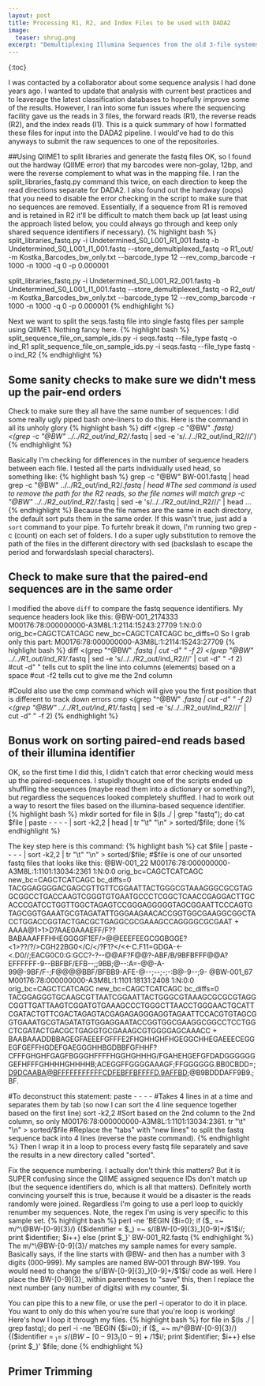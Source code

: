 ```yaml
---
layout: post
title: Processing R1, R2, and Index Files to be used with DADA2
image:
  teaser: shrug.png
excerpt: "Demultiplexing Illumina Sequences from the old 3-file systems. Here specifically to import into dada2 and upload to NCBI."
---
```

{:toc}

I was contacted by a collaborator about some sequence analysis I had done years ago. I wanted to update that analysis with current best practices and to leaverage the latest classification databases to hopefully improve some of the results. However, I ran into some fun issues where the sequencing facility gave us the reads in 3 files, the forward reads (R1), the reverse reads (R2), and the index reads (I1).
This is a quick summary of how I formatted these files for input into the DADA2 pipeline. I would've had to do this anyways to submit the raw sequences to one of the repositories.

##Using QIIME1 to split libraries and generate the fastq files
OK, so I found out the hardway (QIIME error) that my barcodes were non-golay, 12bp, and were the reverse complement to what was in the mapping file. I ran the split_libraries_fastq.py command this twice, on each direction to keep the read directions separate for DADA2. I also found out the hardway (oops) that you need to disable the error checking in the script to make sure that no sequences are removed. Essentially, if a sequence from R1 is removed and is retained in R2 it'll be difficult to match them back up (at least using the approach listed below, you could always go through and keep only shared sequence identifiers if necessary).
{% highlight bash %}
split_libraries_fastq.py -i Undetermined_S0_L001_R1_001.fastq -b Undetermined_S0_L001_I1_001.fastq --store_demultiplexed_fastq -o R1_out/ -m Kostka_Barcodes_bw_only.txt --barcode_type 12 --rev_comp_barcode -r 1000 -n 1000 -q 0 -p 0.000001

split_libraries_fastq.py -i Undetermined_S0_L001_R2_001.fastq -b Undetermined_S0_L001_I1_001.fastq --store_demultiplexed_fastq -o R2_out/ -m Kostka_Barcodes_bw_only.txt --barcode_type 12 --rev_comp_barcode -r 1000 -n 1000 -q 0 -p 0.000001
{% endhighlight %}

Next we want to split the seqs.fastq file into single fastq files per sample using QIIME1. Nothing fancy here.
{% highlight bash %}
split_sequence_file_on_sample_ids.py -i seqs.fastq --file_type fastq -o ind_R1
split_sequence_file_on_sample_ids.py -i seqs.fastq --file_type fastq -o ind_R2
{% endhighlight %}

## Some sanity checks to make sure we didn't mess up the pair-end orders
Check to make sure they all have the same number of sequences:
I did some really ugly piped bash one-liners to do this. Here is the command in all its unholy glory
{% highlight bash %}
diff <(grep -c "@BW" *.fastq) <(grep -c "@BW" ../../R2_out/ind_R2/*.fastq | sed -e 's/\.\.\/\.\.\/R2_out\/ind_R2\///')
{% endhighlight %}

Basically I'm checking for differences in the number of sequence headers between each file. I tested all the parts individually used head, so something like:
{% highlight bash %}
grep -c "@BW" BW-001.fastq | head
grep -c "@BW" ../../R2_out/ind_R2/*.fastq | head
#The sed command is used to remove the path for the R2 reads, so the file names will match
grep -c "@BW" ../../R2_out/ind_R2/*.fastq | sed -e 's/\.\.\/\.\.\/R2_out\/ind_R2\///' | head
...
{% endhighlight %}
Because the file names are the same in each directory, the default sort puts them in the same order. If this wasn't true, just add a ```sort``` command to your pipe. To furtehr break it down, I'm running two grep -c (count) on each set of folders. I do a super ugly substitution to remove the path of the files in the different directory with sed (backslash to escape the period and forwardslash special characters).

## Check to make sure that the paired-end sequences are in the same order
I modified the above ```diff``` to compare the fastq sequence identifiers. My sequence headers look like this: 
@BW-001_2174333 M00176:78:000000000-A3M8L:1:2114:15243:27709 1:N:0:0 orig_bc=CAGCTCATCAGC new_bc=CAGCTCATCAGC bc_diffs=0
So I grab only this part:
M00176:78:000000000-A3M8L:1:2114:15243:27709
{% highlight bash %}
diff <(grep "^@BW" *.fastq | cut -d" " -f 2) <(grep "@BW" ../../R1_out/ind_R1/*.fastq | sed -e 's/\.\.\/\.\.\/R2_out\/ind_R2\///' | cut -d" " -f 2)
#cut -d" " tells cut to split the line into columns (elements) based on a space
#cut -f2 tells cut to give me the 2nd column

#Could also use the cmp command which will give you the first position that is different to track down errors
cmp <(grep "^@BW" *.fastq | cut -d" " -f 2) <(grep "@BW" ../../R1_out/ind_R1/*.fastq | sed -e 's/\.\.\/\.\.\/R2_out\/ind_R2\///' | cut -d" " -f 2)
{% endhighlight %}

## Bonus work on sorting paired-end reads based of their illumina identifier
OK, so the first time I did this, I didn't catch that error checking would mess up the paired-sequences. I stupidly thought one of the scripts ended up shuffling the sequences (maybe read them into a dictionary or something?), but regardless the sequences looked completely shuffled. I had to work out a way to resort the files based on the illumina-based sequence identifier. 
{% highlight bash %}
mkdir sorted
for file in $(ls ./ | grep "fastq"); do cat $file | paste - - - - | sort -k2,2 | head | tr "\t" "\n" > sorted/$file; done
{% endhighlight %}

The key step here is this command:
{% highlight bash %}
cat $file | paste - - - - | sort -k2,2 | tr "\t" "\n" > sorted/$file;
#$file is one of our unsorted fastq files that looks like this:
@BW-001_22 M00176:78:000000000-A3M8L:1:1101:13034:2361 1:N:0:0 orig_bc=CAGCTCATCAGC new_bc=CAGCTCATCAGC bc_diffs=0
TACGGAGGGGACGAGCGTTGTTCGGAATTACTGGGCGTAAAGGGCGCGTAGGCGGCCTGACCAAGTCGGGTGTGAATGCCCTCGGCTCAACCGAGGACTTGCACCCGATCCTGGTTGGCTAGAGTCCGGGAGGGGGTAGCGGAATTCCCAGTGTAGCGGTGAAATGCGTAGATATTGGGAAGAACACCGGTGGCGAAGGCGGCTACCTGGACCGGTACTGACGCTGAGGCGCGAAAGCCAGGGGCGCGAAT
+
AAAA@1>1>D?AAE0AAAEFF/F??BABAAAFFFHHEGGGGF1EF/>@@EEEFEEGCGGBGGE?<1>??/?/>CGH22BG0</C/</?F1?</<<-C.F11=GDGA-<-<.D0//;EACG0C0:G:GCC?-?--@@AF?F@@?-ABF/B/9BFBFFF@@A?EFFFFFF-9--BBFBF/EFB--;;9BB;@--:A=-@@-A-99@-9BF/F-;F@@@@BBF/BFBB9-AFE-@--;--;-;-:B@-9--;9-
@BW-001_67 M00176:78:000000000-A3M8L:1:1101:18131:2408 1:N:0:0 orig_bc=CAGCTCATCAGC new_bc=CAGCTCATCAGC bc_diffs=0
TACGGAGGGTGCAAGCGTTAATCGGAATTACTGGGCGTAAAGCGCGCGTAGGCGGTTGATTAAGTCGGATGTGAAAGCCCTGGGCTTAACCTGGGAACTGCATTCGATACTGTTCGACTAGAGTACGAGAGAGGGAGGTAGAATTCCACGTGTAGCGGTGAAATGCGTAGATATGTGGAGGAATACCGGTGGCGAAGGCGGCCTCCTGGCTCGATACTGACGCTGAGGTGCGAAAGCGTGGGGAGCAAACC
+
BAABAAADDBBAGEGFAEEEFGFFFE2FHGHHGHFHGEGGCHHEGAEEECEGGEGFGEFFHGDEFGAEGGGHHBGDBBFGFHHF?CFFFGHGHFGAGFBGGGHFFFFHGGHGHHHG/FGAHEHGEFGFDADGGGGGGGEFHFFFGHHHHGHHHHB;ACEGGFFGGGGAAAGF;FFGGGGGG.BB0CBDD=;D9DCAABA@BFFFFFFFFFFFCDFEBFFBFFFFD.9AFFBD;@B9BDDDAFF9B9.;BF.

#To deconstruct this statement:
paste - - - -
#Takes 4 lines in at a time and separates them by tab (so now I can sort the 4 line sequence together based on the first line)
sort -k2,2
#Sort based on the 2nd column to the 2nd column, so only M00176:78:000000000-A3M8L:1:1101:13034:2361.
tr "\t" "\n" > sorted/$file
#Replace the "tabs" with "new lines" to split the fastq sequence back into 4 lines (reverse the paste command).
{% endhighlight %}
Then I wrap it in a loop to process every fastq file separately and save the results in a new directory called "sorted".

Fix the sequence numbering.
I actually don't think this matters? But it is SUPER confusing since the QIIME assigned sequence IDs don't match up (but the sequence identifiers do, which is all that matters). Definitely worth convincing yourself this is true, because it would be a disaster is the reads randomly were joined.
Regardless I'm going to use a perl loop to quickly renumber my sequences. Note, the regex I'm using is very specific to this sample set.
{% highlight bash %}
perl -ne 'BEGIN {$i=0}; if ($_ =~ m/^\@BW-[0-9]{3}/) {($identifier = $_) =~ s/(BW-[0-9]{3}_)[0-9]+/$1$i/; print $identifier; $i++} else {print $_}' BW-001_R2.fastq
{% endhighlight %}
The m/^\@BW-[0-9]{3}/ matches my sample names for every sample. Basically says, if the line starts with @BW- and then has a number with 3 digits (000-999). My samples are named BW-001 through BW-199.
You would need to change the s/(BW-[0-9]{3}_)[0-9]+/$1$i/ code as well. Here I place the BW-[0-9]{3}_ within parentheses to "save" this, then I replace the next number (any number of digits) with my counter, $i.

You can pipe this to a new file, or use the perl -i operator to do it in place. You want to only do this when you're sure that you're loop is working!
Here's how I loop it through my files.
{% highlight bash %}
for file in $(ls ./ | grep fastq); do perl -i -ne 'BEGIN {$i=0}; if ($_ =~ m/^\@BW-[0-9]{3}/) {($identifier = $_) =~ s/(BW-[0-9]{3}_)[0-9]+/$1$i/; print $identifier; $i++} else {print $_}' $file; done
{% endhighlight %}

## Primer Trimming

